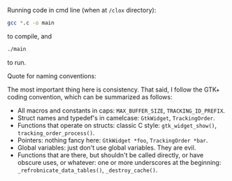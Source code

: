 Running code in cmd line (when at `/clox` directory):
```bash
gcc *.c -o main
```
to compile, and
```bash
./main
```
to run.

Quote for naming conventions:

The most important thing here is consistency. That said, I follow the GTK+ coding convention, which can be summarized as follows:
 - All macros and constants in caps: `MAX_BUFFER_SIZE`, `TRACKING_ID_PREFIX`.
 - Struct names and typedef's in camelcase: `GtkWidget`, `TrackingOrder`.
 - Functions that operate on structs: classic C style: `gtk_widget_show()`, `tracking_order_process()`.
 - Pointers: nothing fancy here: `GtkWidget *foo`, `TrackingOrder *bar`.
 - Global variables: just don't use global variables. They are evil.
 - Functions that are there, but shouldn't be called directly, or have obscure uses, or whatever: one or more underscores at the beginning: `_refrobnicate_data_tables()`, `_destroy_cache()`.
